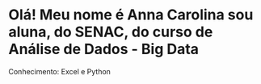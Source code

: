 # Olá! Meu nome é Anna Carolina sou aluna, do SENAC, do curso de Análise de Dados - Big Data
Conhecimento: Excel e Python

